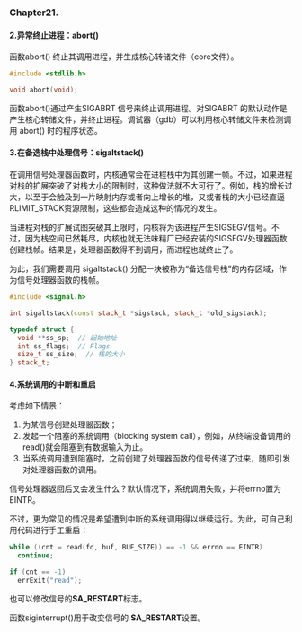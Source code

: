 ### Chapter21.

#### 2.异常终止进程：abort()

函数abort() 终止其调用进程，并生成核心转储文件（core文件）。

```c++
#include <stdlib.h>

void abort(void);
```

函数abort()通过产生SIGABRT 信号来终止调用进程。对SIGABRT 的默认动作是产生核心转储文件，并终止进程。调试器（gdb）可以利用核心转储文件来检测调用 abort() 时的程序状态。



#### 3.在备选栈中处理信号：sigaltstack()

在调用信号处理器函数时，内核通常会在进程栈中为其创建一帧。不过，如果进程对栈的扩展突破了对栈大小的限制时，这种做法就不大可行了。例如，栈的增长过大，以至于会触及到一片映射内存或者向上增长的堆，又或者栈的大小已经直逼RLIMIT_STACK资源限制，这些都会造成这种的情况的发生。

当进程对栈的扩展试图突破其上限时，内核将为该进程产生SIGSEGV信号。不过，因为栈空间已然耗尽，内核也就无法味精厂已经安装的SIGSEGV处理器函数创建栈帧。结果是，处理器函数得不到调用，而进程也就终止了。

为此，我们需要调用 sigaltstack() 分配一块被称为“备选信号栈”的内存区域，作为信号处理器函数的栈帧。

```c++
#include <signal.h>

int sigaltstack(const stack_t *sigstack, stack_t *old_sigstack);

typedef struct {
  void **ss_sp;  // 起始地址
  int ss_flags;  // Flags
  size_t ss_size;  // 栈的大小
} stack_t;
```



#### 4.系统调用的中断和重启

考虑如下情景：

1. 为某信号创建处理器函数；
2. 发起一个阻塞的系统调用（blocking system call），例如，从终端设备调用的read()就会阻塞到有数据输入为止。
3. 当系统调用遭到阻塞时，之前创建了处理器函数的信号传递了过来，随即引发对处理器函数的调用。

信号处理器返回后又会发生什么？默认情况下，系统调用失败，并将errno置为EINTR。



不过，更为常见的情况是希望遭到中断的系统调用得以继续运行。为此，可自己利用代码进行手工重启：

```c++
while ((cnt = read(fd, buf, BUF_SIZE)) == -1 && errno == EINTR)
  continue;

if (cnt == -1)
  errExit("read");
```

也可以修改信号的**SA_RESTART**标志。

函数siginterrupt()用于改变信号的 **SA_RESTART**设置。
